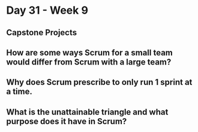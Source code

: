 # Day 31 - Week 9
## Capstone Projects
## How are some ways Scrum for a small team would differ from Scrum with a large team?

## Why does Scrum prescribe to only run 1 sprint at a time.

## What is the unattainable triangle and what purpose does it have in Scrum?